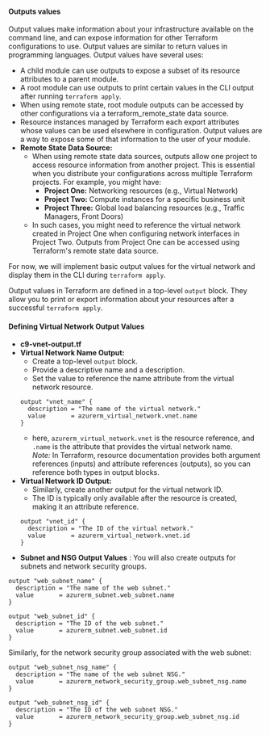 ####  Outputs values

Output values make information about your infrastructure available on the command line, and can expose information for other Terraform configurations to use. Output values are similar to return values in programming languages. Output values have several uses:
- A child module can use outputs to expose a subset of its resource attributes to a parent module.
- A root module can use outputs to print certain values in the CLI output after running `terraform apply`.
- When using remote state, root module outputs can be accessed by other configurations via a terraform_remote_state data source.
- Resource instances managed by Terraform each export attributes whose values can be used elsewhere in configuration. Output values are a way to expose some of that information to the user of your module.
- **Remote State Data Source:**  
   - When using remote state data sources, outputs allow one project to access resource information from another project. This is essential when you distribute your configurations across multiple Terraform projects. For example, you might have:
     - **Project One:** Networking resources (e.g., Virtual Network)
     - **Project Two:** Compute instances for a specific business unit
     - **Project Three:** Global load balancing resources (e.g., Traffic Managers, Front Doors)
  - In such cases, you might need to reference the virtual network created in Project One when configuring network interfaces in Project Two. Outputs from Project One can be accessed using Terraform's remote state data source.

For now, we will implement basic output values for the virtual network and display them in the CLI during `terraform apply`.

Output values in Terraform are defined in a top-level `output` block. They allow you to print or export information about your resources after a successful `terraform apply`.

#### Defining Virtual Network Output Values
- **c9-vnet-output.tf**
- **Virtual Network Name Output:**
   - Create a top-level `output` block.
   - Provide a descriptive name and a description.
   - Set the value to reference the name attribute from the virtual network resource.
   ```hcl
   output "vnet_name" {
     description = "The name of the virtual network."
     value       = azurerm_virtual_network.vnet.name
   }
   ```
   - here, `azurerm_virtual_network.vnet` is the resource reference, and `.name` is the attribute that provides the virtual network name.  
   *Note:* In Terraform, resource documentation provides both argument references (inputs) and attribute references (outputs), so you can reference both types in output blocks.
- **Virtual Network ID Output:** 
   - Similarly, create another output for the virtual network ID.
   - The ID is typically only available after the resource is created, making it an attribute reference.
   ```hcl
   output "vnet_id" {
     description = "The ID of the virtual network."
     value       = azurerm_virtual_network.vnet.id
   }
   ```
- **Subnet and NSG Output Values** : You will also create outputs for subnets and network security groups. 
```hcl
output "web_subnet_name" {
  description = "The name of the web subnet."
  value       = azurerm_subnet.web_subnet.name
}

output "web_subnet_id" {
  description = "The ID of the web subnet."
  value       = azurerm_subnet.web_subnet.id
}
```

Similarly, for the network security group associated with the web subnet:

```hcl
output "web_subnet_nsg_name" {
  description = "The name of the web subnet NSG."
  value       = azurerm_network_security_group.web_subnet_nsg.name
}

output "web_subnet_nsg_id" {
  description = "The ID of the web subnet NSG."
  value       = azurerm_network_security_group.web_subnet_nsg.id
}
```
